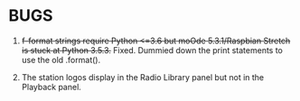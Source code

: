 # BUGS

1. ~~f-format strings require Python <=3.6 but moOde 5.3.1/Raspbian Stretch is stuck at Python 3.5.3.~~
Fixed. Dummied down the print statements to use the old .format().

2. The station logos display in the Radio Library panel but not in the Playback panel.



